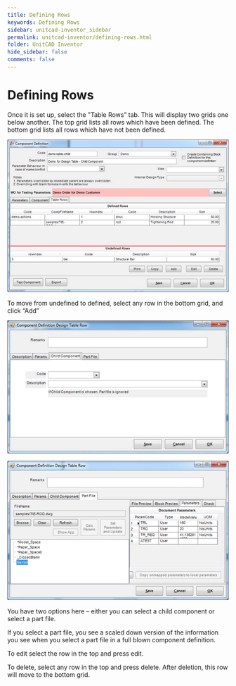 ```yaml
---
title: Defining Rows
keywords: Defining Rows
sidebar: unitcad-inventor_sidebar
permalink: unitcad-inventor/defining-rows.html
folder: UnitCAD Inventor
hide_sidebar: false
comments: false
---
```



# Defining Rows

Once it is set up, select the "Table Rows” tab. This will display two grids one below another. The top grid lists all rows which have been defined. The bottom grid lists all rows which have not been defined.

![](/images/definig_rows_comp_definition.jpg)

To move from undefined to defined, select any row in the bottom grid, and click “Add”

![](/images/defining_rows_child_component.jpg)

![](/images/defining_rows_part_file.jpg)

You have two options here – either you can select a child component or select a part file.

 If you select a part file, you see a scaled down version of the information you see when you select a part file in a full blown component definition.

To edit select the row in the top and press edit.

To delete, select any row in the top and press delete. After deletion, this row will move to the bottom grid.
